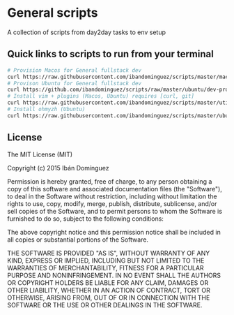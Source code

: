 # General scripts

A collection of scripts from day2day tasks to env setup

## Quick links to scripts to run from your terminal

```sh
# Provision Macos for General fullstack dev
curl https://raw.githubusercontent.com/ibandominguez/scripts/master/macos/dev-provisioning.sh | sh
# Provison Ubuntu for General fullstack dev
curl https://github.com/ibandominguez/scripts/raw/master/ubuntu/dev-provisioning.sh | sh
# Install vim + plugins (Macos, Ubuntu) requires [curl, git]
curl https://raw.githubusercontent.com/ibandominguez/scripts/master/utils/install-vim.sh | sh
# Install ohmyzh (Ubuntu)
curl https://raw.githubusercontent.com/ibandominguez/scripts/master/ubuntu/install-ohmyzsh.sh | sh
```

## License

The MIT License (MIT)

Copyright (c) 2015 Ibán Domínguez

Permission is hereby granted, free of charge, to any person obtaining a copy
of this software and associated documentation files (the "Software"), to deal
in the Software without restriction, including without limitation the rights
to use, copy, modify, merge, publish, distribute, sublicense, and/or sell
copies of the Software, and to permit persons to whom the Software is
furnished to do so, subject to the following conditions:

The above copyright notice and this permission notice shall be included in all
copies or substantial portions of the Software.

THE SOFTWARE IS PROVIDED "AS IS", WITHOUT WARRANTY OF ANY KIND, EXPRESS OR
IMPLIED, INCLUDING BUT NOT LIMITED TO THE WARRANTIES OF MERCHANTABILITY,
FITNESS FOR A PARTICULAR PURPOSE AND NONINFRINGEMENT. IN NO EVENT SHALL THE
AUTHORS OR COPYRIGHT HOLDERS BE LIABLE FOR ANY CLAIM, DAMAGES OR OTHER
LIABILITY, WHETHER IN AN ACTION OF CONTRACT, TORT OR OTHERWISE, ARISING FROM,
OUT OF OR IN CONNECTION WITH THE SOFTWARE OR THE USE OR OTHER DEALINGS IN THE
SOFTWARE.
